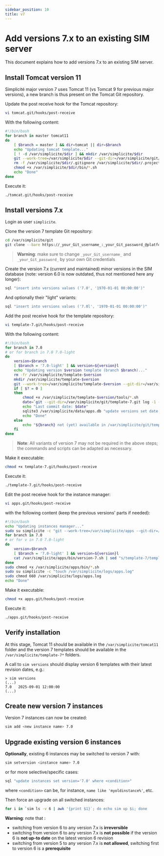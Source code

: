 ```yaml
---
sidebar_position: 10
title: v7
---
```


Add versions 7.x to an existing SIM server
==========================================

This document explains how to add versions 7.x to an existing SIM server.

Install Tomcat version 11
-------------------------

Simplicité major version 7 uses Tomcat 11 (vs Tomcat 9 for previous major versions), a new branch is thus present on the Tomcat Git repository.

Update the post receive hook for the Tomcat repository:

```bash
vi tomcat.git/hooks/post-receive
```

With the following content:

```bash
#!/bin/bash
for branch in master tomcat11
do
	[ $branch = master ] && dir=tomcat || dir=$branch
	echo "Updating tomcat template..."
	[ ! -d /var/simplicite/$dir ] && mkdir /var/simplicite/$dir
	git --work-tree=/var/simplicite/$dir --git-dir=/var/simplicite/git/tomcat.git checkout -f $branch
	rm -f /var/simplicite/$dir/.gitignore /var/simplicite/$dir/.project /var/simplicite/$dir/README.md
	chmod +x /var/simplicite/$dir/bin/*.sh
	echo "Done"
done
```

Execute it:

```bash
./tomcat.git/hooks/post-receive
```

Install versions 7.x
--------------------

Login as user `simplicite`.

Clone the version 7 template Git repository:

```bash
cd /var/simplicite/git
git clone --bare https://_your_Git_username_:_your_Git_password_@platform.git.simplicite.io/template-7.git
```

> **Warning**: make sure to change `_your_Git_username_` and `_your_Git_password_` by your own Git credentials

Create the version 7.x (current and maintained) minor versions in the SIM database (note: version 6.0 is now outdated, thus not mentioned here any longer):

```bash
sql "insert into versions values ('7.0', '1970-01-01 00:00:00')"
```

And optionally their "light" variants:

```bash
sql "insert into versions values ('7.0l', '1970-01-01 00:00:00')"
```

Add the post receive hook for the template repository:

```bash
vi template-7.git/hooks/post-receive
```

With the following content:

```bash
#!/bin/bash
for branch in 7.0
# or for branch in 7.0 7.0-light
do
	version=$branch
	[ $branch = '7.0-light' ] && version=${version}l
	echo "Updating version $version template (branch $branch)..."
	rm -fr /var/simplicite/template-$version
	mkdir /var/simplicite/template-$version
	git --work-tree=/var/simplicite/template-$version --git-dir=/var/simplicite/git/template-7.git checkout -f $branch
	if [ $? = 0 ]
	then
		chmod +x /var/simplicite/template-$version/tools/*.sh
		date=`git --git-dir=/var/simplicite/git/template-7.git log -1 --date=iso | awk '/^Date:/ { print $2" "$3 }'`
		echo "Last commit date: $date"
		sqlite3 /var/simplicite/data/apps.db "update versions set date = '$date' where version = '$version'"
		echo "Done"
	else
		echo "${branch} not (yet) available in /var/simplicite/git/template-7.git"
	fi
done
```

> **Note**: All variants of version 7 may not be required in the above steps; the commands and scripts can be adapted as necessary.

Make it executable:

```bash
chmod +x template-7.git/hooks/post-receive
```

Execute it:

```bash
./template-7.git/hooks/post-receive
```

Edit the post receive hook for the instance manager:

```bash
vi apps.git/hooks/post-receive
```

with the following content (keep the previous versions' parts if needed):

```bash
#!/bin/bash
echo "Updating instances manager..."
sudo su simplicite -c "git --work-tree=/var/simplicite/apps --git-dir=/var/simplicite/git/apps.git checkout -f master"
for branch in 7.0
# or for v in 7.0 7.0-light
do
	version=$branch
	[ $branch = '7.0-light' ] && version=${version}l
	cat /var/simplicite/apps/bin/version-7.sh | sed "s/template-7/template-$version/g" > /var/simplicite/apps/bin/version-$version.sh
done
sudo chmod +x /var/simplicite/apps/bin/*.sh
sudo su simplicite -c "touch /var/simplicite/logs/apps.log"
sudo chmod 660 /var/simplicite/logs/apps.log
echo "Done"
```

Make it executable:

```bash
chmod +x apps.git/hooks/post-receive
```

Execute it:

```bash
./apps.git/hooks/post-receive
```

Verify installation
-------------------

At this stage, Tomcat 11 should be available in the `/var/simplicite/tomcat11` folder and the version 7 templates should be available in the `/var/simplicite/template-7*` folders.

A call to `sim versions` should display version 6 templates with their latest revision dates, e.g.:

```text
> sim versions
(...)
7.0   2025-09-01 12:00:00
(...)
```

Create new version 7 instances
------------------------------

Version 7 instances can now be created:

```bash
sim add <new instance name> 7.0
```

Upgrade existing version 6 instances
------------------------------------

**Optionally**, existing 6 instances may be switched to version 7 with:

```bash
sim setversion <instance name> 7.0
```

or for more selective/specific cases:

```bash
sql "update instances set version='7.0' where <condition>"
```

where `<condition>` can be, for instance, `name like 'myoldinstance%'`, etc.

Then force an upgrade on all switched instances:

```bash
for i in `sim ls -v 6 | awk '{print $1}`; do echo sim up $i; done
```

**Warning**: note that :

- switching from version 6 to any version 7.x is **irreversible**
- switching from version 6 to any version 7.x is **not possible** if the version 6 is **not up-to date** on the latest version 6 revision
- switching from version 5 to any version 7.x is **not allowed**, switching first to version 6 is a **prerequisite**

